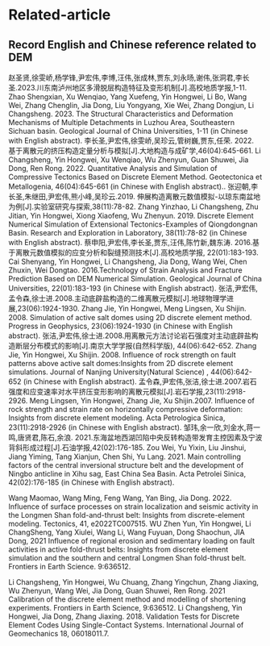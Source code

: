 # Related-article
##  Record English and Chinese reference related to DEM 
赵圣贤,徐雯峤,杨学锋,尹宏伟,李博,汪伟,张成林,贾东,刘永旸,谢伟,张洞君,李长圣.2023.川东南泸州地区多滑脱层构造特征及变形机制[J].高校地质学报,1-11.
Zhao Shengxian, Xu Wenqiao, Yang Xuefeng, Yin Hongwei, Li Bo, Wang Wei, Zhang Chenglin, Jia Dong, Liu Yongyang, Xie Wei, Zhang Dongjun, Li Changsheng. 2023. The Structural Characteristics and Deformation Mechanisms of Multiple Detachments in Luzhou Area, Southeastern Sichuan basin. Geological Journal of China Universities, 1-11 (in Chinese with English abstract).
李长圣,尹宏伟,徐雯峤,吴珍云,管树巍,贾东,任荣. 2022. 基于离散元的挤压构造定量分析与模拟[J].大地构造与成矿学,46(04):645-661.
Li Changsheng, Yin Hongwei, Xu Wenqiao, Wu Zhenyun, Guan Shuwei, Jia Dong, Ren Rong. 2022. Quantitative Analysis and Simulation of Compressive Tectonics Based on Discrete Element Method. Geotectonica et Metallogenia, 46(04):645-661 (in Chinese with English abstract)..
张迎朝,李长圣,朱继田,尹宏伟,熊小峰,吴珍云.2019. 伸展构造离散元数值模拟-以琼东南盆地为例[J].实验室研究与探索,38(11):78-82.
Zhang Yinzhao, Li Changsheng, Zhu Jitian, Yin Hongwei, Xiong Xiaofeng, Wu Zhenyun. 2019.
Discrete Element Numerical Simulation of Extensional Tectonics-Examples of Qiongdongnan Basin. Research and Exploration in Laboratory, 38(11):78-82 (in Chinese with English abstract).
蔡申阳,尹宏伟,李长圣,贾东,汪伟,陈竹新,魏东涛. 2016.基于离散元数值模拟的应变分析和裂缝预测技术[J].高校地质学报, 22(01):183-193.
Cai Shenyang, Yin Hongwei, Li Changsheng, Jia Dong, Wang Wei, Chen Zhuxin, Wei Dongtao. 2016.Technology of Strain Analysis and Fracture Prediction Based on DEM Numerical Simulation. Geological Journal of China Universities, 22(01):183-193 (in Chinese with English abstract).
张洁,尹宏伟,孟令森,徐士进.2008.主动底辟盐构造的二维离散元模拟[J].地球物理学进展,23(06):1924-1930.
Zhang Jie, Yin Hongwei, Meng Lingsen, Xu Shijin. 2008. Simulation of active salt domes using 2D discrete element method. Progress in Geophysics, 23(06):1924-1930 (in Chinese with English abstract).
张洁,尹宏伟,徐士进.2008.用离散元方法讨论岩石强度对主动底辟盐构造断层分布模式的影响[J].南京大学学报(自然科学版), 44(06):642-652.
Zhang Jie, Yin Hongwei, Xu Shijin. 2008. Influence of rock strength on fault patterns above active salt domes:Insights from 2D discrete element simulations. Journal of Nanjing University(Natural Science) , 44(06):642-652 (in Chinese with English abstract).
孟令森,尹宏伟,张洁,徐士进.2007.岩石强度和应变速率对水平挤压变形影响的离散元模拟[J].岩石学报,23(11):2918-2926. 
Meng Lingsen, Yin Hongwei, Zhang Jie, Xu Shijin.2007. Influence of rock strength and strain rate on horizontally compressive deformation: Insights from discrete element modeling. Acta Petrologica Sinica, 23(11):2918-2926 (in Chinese with English abstract).
邹玮,余一欣,刘金水,蒋一鸣,唐贤君,陈石,余浪. 2021.东海盆地西湖凹陷中央反转构造带发育主控因素及宁波背斜形成过程[J].石油学报,42(02):176-185.
Zou Wei, Yu Yixin, Liu Jinshui, Jiang Yiming, Tang Xianjun, Chen Shi, Yu Lang. 2021. Main controlling factors of the central inversional structure belt and the development of Ningbo anticline in Xihu sag, East China Sea Basin. Acta Petrolei Sinica, 42(02):176-185 (in Chinese with English abstract).


Wang Maomao, Wang Ming, Feng Wang, Yan Bing, Jia Dong. 2022. Influence of surface processes on strain localization and seismic activity in the Longmen Shan fold-and-thrust belt: Insights from discrete-element modeling. Tectonics, 41, e2022TC007515. 
WU Zhen Yun, Yin Hongwei, Li ChangSheng, Yang Xiulei, Wang Li, Wang Fuyuan, Dong Shaochun, JIA Dong, 2021 Influence of regional erosion and sedimentary loading on fault activities in active fold-thrust belts: Insights from discrete element simulation and the southern and central Longmen Shan fold-thrust belt. Frontiers in Earth Science. 9:636512.

Li Changsheng, Yin Hongwei, Wu Chuang, Zhang Yingchun, Zhang Jiaxing, Wu Zhenyun, Wang Wei, Jia Dong, Guan Shuwei, Ren Rong. 2021 Calibration of the discrete element method and modelling of shortening experiments. Frontiers in Earth Science, 9:636512.
Li Changsheng, Yin Hongwei, Jia Dong, Zhang Jiaxing. 2018. Validation Tests for Discrete Element Codes Using Single-Contact Systems. International Journal of Geomechanics 18, 06018011.7.

